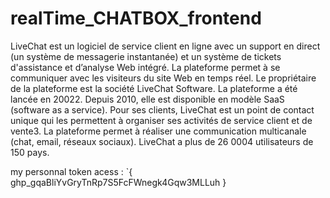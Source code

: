 # realTime_CHATBOX_frontend
LiveChat est un logiciel de service client en ligne avec un support en direct (un système de messagerie instantanée) et un système de tickets d'assistance et d’analyse Web intégré. La plateforme permet à se communiquer avec les visiteurs du site Web en temps réel. Le propriétaire de la plateforme est la société LiveChat Software. La plateforme a été lancée en 20022. Depuis 2010, elle est disponible en modèle SaaS (software as a service).  Pour ses clients, LiveChat est un point de contact unique qui les permettent à organiser ses activités de service client et de vente3. La plateforme permet à réaliser une communication multicanale (chat, email, réseaux sociaux). LiveChat a plus de 26 0004 utilisateurs de 150 pays.

my personnal token acess : `{  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  }
